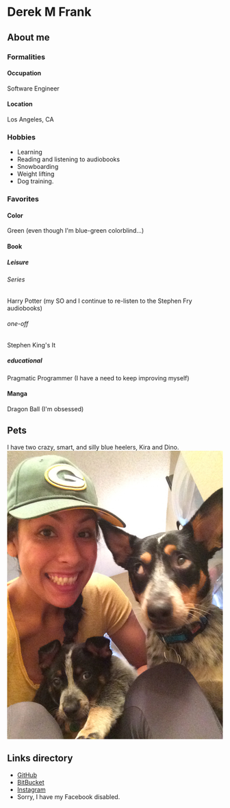 # Derek M Frank

## About me

### Formalities
#### Occupation
Software Engineer

#### Location
Los Angeles, CA

### Hobbies
* Learning
* Reading and listening to audiobooks
* Snowboarding
* Weight lifting
* Dog training.

### Favorites
#### Color
Green (even though I'm blue-green colorblind...)

#### Book

##### Leisure

###### Series
Harry Potter (my SO and I continue to re-listen to the Stephen Fry audiobooks)

###### one-off
Stephen King's It

##### educational
Pragmatic Programmer (I have a need to keep improving myself)

#### Manga
Dragon Ball (I'm obsessed)

## Pets
I have two crazy, smart, and silly blue heelers, Kira and Dino.
![kira rolling eyes at dee and dino](/img/pet/kira-rolling-eyes-dee-and-dino.jpeg)

## Links directory
* [GitHub](https://github.com/defrank)
* [BitBucket](https://bitbucket.com/deerex)
* [Instagram](https://www.instagram.com/__dmf__)
* Sorry, I have my Facebook disabled.

